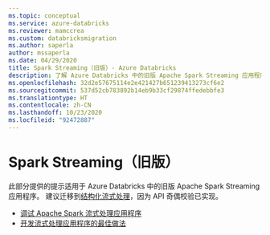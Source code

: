 ```yaml
---
ms.topic: conceptual
ms.service: azure-databricks
ms.reviewer: mamccrea
ms.custom: databricksmigration
ms.author: saperla
author: mssaperla
ms.date: 04/29/2020
title: Spark Streaming（旧版）- Azure Databricks
description: 了解 Azure Databricks 中的旧版 Apache Spark Streaming 应用程序。
ms.openlocfilehash: 32d2e57675114e2e421427b651239413273cf6e2
ms.sourcegitcommit: 537d52cb783892b14eb9b33cf29874ffedebbfe3
ms.translationtype: HT
ms.contentlocale: zh-CN
ms.lasthandoff: 10/23/2020
ms.locfileid: "92472887"
---
```

# <a name="spark-streaming-legacy"></a>Spark Streaming（旧版）

此部分提供的提示适用于 Azure Databricks 中的旧版 Apache Spark Streaming 应用程序。 建议迁移到[结构化流式处理](../structured-streaming/index.md)，因为 API 奇偶校验已实现。

* [调试 Apache Spark 流式处理应用程序](debugging-streaming-applications.md)
* [开发流式处理应用程序的最佳做法](developing-streaming-applications.md)
